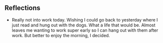 ## Reflections
- Really not into work today. Wishing I could go back to yesterday where I just read and hung out with the dogs. What a life that would be. Almost leaves me wanting to work super early so I can hang out with them after work. But better to enjoy the morning, I decided. 
